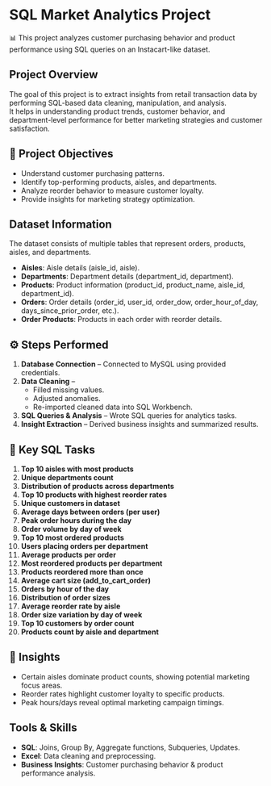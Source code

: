 # SQL Market Analytics Project

📊 This project analyzes customer purchasing behavior and product performance using SQL queries on an Instacart-like dataset.

## Project Overview
The goal of this project is to extract insights from retail transaction data by performing SQL-based data cleaning, manipulation, and analysis.  
It helps in understanding product trends, customer behavior, and department-level performance for better marketing strategies and customer satisfaction.

## 📌 Project Objectives
- Understand customer purchasing patterns.
- Identify top-performing products, aisles, and departments.
- Analyze reorder behavior to measure customer loyalty.
- Provide insights for marketing strategy optimization.

## Dataset Information
The dataset consists of multiple tables that represent orders, products, aisles, and departments.
- **Aisles**: Aisle details (aisle_id, aisle).
- **Departments**: Department details (department_id, department).
- **Products**: Product information (product_id, product_name, aisle_id, department_id).
- **Orders**: Order details (order_id, user_id, order_dow, order_hour_of_day, days_since_prior_order, etc.).
- **Order Products**: Products in each order with reorder details.

## ⚙️ Steps Performed
1. **Database Connection** – Connected to MySQL using provided credentials.  
2. **Data Cleaning** –  
   - Filled missing values.  
   - Adjusted anomalies.  
   - Re-imported cleaned data into SQL Workbench.  
3. **SQL Queries & Analysis** – Wrote SQL queries for analytics tasks.  
4. **Insight Extraction** – Derived business insights and summarized results.

## 📌 Key SQL Tasks
1. **Top 10 aisles with most products**  
2. **Unique departments count**  
3. **Distribution of products across departments**  
4. **Top 10 products with highest reorder rates**  
5. **Unique customers in dataset**  
6. **Average days between orders (per user)**  
7. **Peak order hours during the day**  
8. **Order volume by day of week**  
9. **Top 10 most ordered products**  
10. **Users placing orders per department**  
11. **Average products per order**  
12. **Most reordered products per department**  
13. **Products reordered more than once**  
14. **Average cart size (add_to_cart_order)**  
15. **Orders by hour of the day**  
16. **Distribution of order sizes**  
17. **Average reorder rate by aisle**  
18. **Order size variation by day of week**  
19. **Top 10 customers by order count**  
20. **Products count by aisle and department**

## 🚀 Insights
- Certain aisles dominate product counts, showing potential marketing focus areas.
- Reorder rates highlight customer loyalty to specific products.
- Peak hours/days reveal optimal marketing campaign timings.

## Tools & Skills
- **SQL**: Joins, Group By, Aggregate functions, Subqueries, Updates.
- **Excel**: Data cleaning and preprocessing.
- **Business Insights**: Customer purchasing behavior & product performance analysis.
